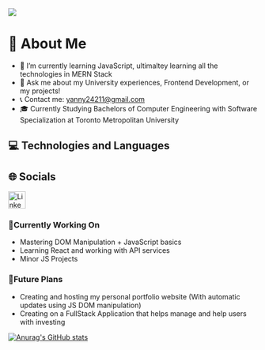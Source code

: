 <img src="intro.gif" />

# 📖 About Me
* 🌱 I’m currently learning JavaScript, ultimaltey learning all the technologies in MERN Stack
* 💬 Ask me about my University experiences, Frontend Development, or my projects!
* 📞 Contact me: yanny24211@gmail.com
* 🎓 Currently Studying Bachelors of Computer Engineering with Software Specialization at Toronto Metropolitan University


## 💻 Technologies and Languages


## 🌐 Socials
<a href="https://www.linkedin.com/feed/"><img width=35px height=auto src="https://upload.wikimedia.org/wikipedia/commons/thumb/c/ca/LinkedIn_logo_initials.png/800px-LinkedIn_logo_initials.png" alt="LinkedIn Page"></a>


### 🔧Currently Working On
* Mastering DOM Manipulation + JavaScript basics
* Learning React and working with API services
* Minor JS Projects


### 🚀Future Plans
* Creating and hosting my personal portfolio website (With automatic updates using JS DOM manipulation)
* Creating on a FullStack Application that helps manage and help users with investing


[![Anurag's GitHub stats](https://github-readme-stats.vercel.app/api?username=Yanny24211&how_icons=true&count_private=true&theme=dark)](https://github.com/anuraghazra/github-readme-stats)
